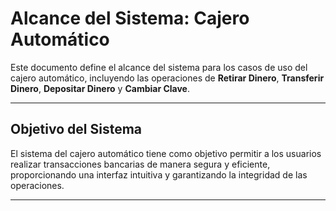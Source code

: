 # **Alcance del Sistema: Cajero Automático**

Este documento define el alcance del sistema para los casos de uso del cajero automático, incluyendo las operaciones de **Retirar Dinero**, **Transferir Dinero**, **Depositar Dinero** y **Cambiar Clave**.

---

## **Objetivo del Sistema**
El sistema del cajero automático tiene como objetivo permitir a los usuarios realizar transacciones bancarias de manera segura y eficiente, proporcionando una interfaz intuitiva y garantizando la integridad de las operaciones.

---
